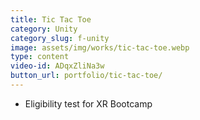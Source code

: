 ```yaml
---
title: Tic Tac Toe
category: Unity
category_slug: f-unity
image: assets/img/works/tic-tac-toe.webp
type: content
video-id: ADqxZliNa3w
button_url: portfolio/tic-tac-toe/
---
```

* Eligibility test for XR Bootcamp
